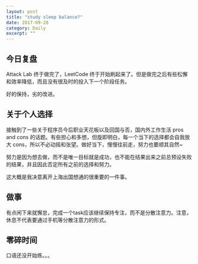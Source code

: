 ```yaml
---
layout: post
title: "study sleep balance?" 
date: 2017-09-28
category: Daily 
excerpt: ""
---
```


 
## 今日复盘

Attack Lab 终于做完了，LeetCode 终于开始刷起来了。但是做完之后有些松懈和效率降低，而且没有很及时的投入下一个阶段任务。

好的保持，劣的改进。

## 关于个人选择 

接触到了一些关于程序员今后职业天花板以及回国与否，国内外工作生活 pros and cons 的话题。有些担心和多想，但旋即明白，每一个当下的选择都会自我放大 cons，所以不必动摇和张望。做好当下，慢慢往前走，努力也要顺其自然~

努力是因为想去做，而不是唯一目标就是成功，也不能在结果出来之前总预设失败的结果，并且因此否定所有之前的选择和努力。

这大概是我决意离开上海出国想通的很重要的一件事。

## 做事

有点闲下来就懈怠，完成一个task应该继续保持专注，而不是分散注意力。注意，休息不代表要通过手机等分散注意力的形式。

## 零碎时间

口语还没开始练。。。